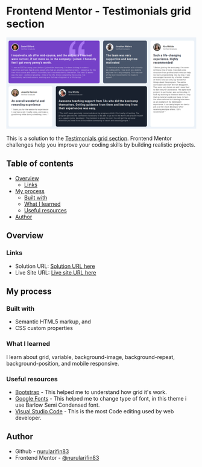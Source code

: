 # Frontend Mentor - Testimonials grid section

![Design preview for the Testimonials grid section coding challenge](https://raw.githubusercontent.com/nurularifin83/Testimonials-grid-section/main/assets/images/Screenshot%20from%202024-02-03%2020-48-51.png)

This is a solution to the [Testimonials grid section](https://www.frontendmentor.io/challenges/testimonials-grid-section-Nnw6J7Un7/hub). Frontend Mentor challenges help you improve your coding skills by building realistic projects.

## Table of contents

- [Overview](#overview)
    - [Links](#links)
- [My process](#my-process)
    - [Built with](#built-with)
    - [What I learned](#what-i-learned)
    - [Useful resources](#useful-resources)
- [Author](#author)

## Overview

### Links

- Solution URL: [Solution URL here](https://www.frontendmentor.io/challenges/testimonials-grid-section-Nnw6J7Un7/hub)
- Live Site URL: [Live site URL here](https://nurularifin83.github.io/Testimonials-grid-section/)

## My process

### Built with

- Semantic HTML5 markup, and
- CSS custom properties

### What I learned

I learn about grid, variable, background-image, background-repeat, background-position, and mobile responsive.

### Useful resources

- [Bootstrap](https://getbootstrap.com/docs/4.0/layout/grid/) - This helped me to understand how grid it's work.
- [Google Fonts](https://fonts.google.com/) - This helped me to change type of font, in this theme i use Barlow Semi Condensed font.
- [Visual Studio Code](https://code.visualstudio.com/) - This is the most Code editing used by web developer.

## Author

- Github - [nurularifin83](https://github.com/nurularifin83)
- Frontend Mentor - [@nurularifin83](https://www.frontendmentor.io/profile/nurularifin83)

